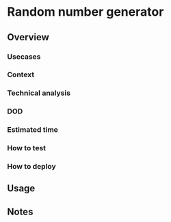 # Random number generator

## Overview

### Usecases

### Context

### Technical analysis

### DOD

### Estimated time

### How to test

### How to deploy

## Usage

## Notes
